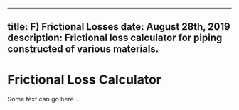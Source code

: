 -----
title: F) Frictional Losses
date: August 28th, 2019
description: Frictional loss calculator for piping constructed of various materials.
-----

# Frictional Loss Calculator
Some text can go here...

<friction-loss-calculator/>
